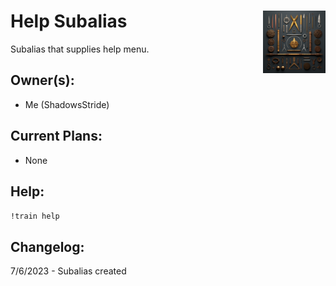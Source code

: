 <h1>Help Subalias<img align="right" src="image.png" width="100px"></h1>

Subalias that supplies help menu.

## Owner(s):
- Me (ShadowsStride)

## Current Plans:
- None

## Help:
`!train help` 

## Changelog:

7/6/2023 - Subalias created